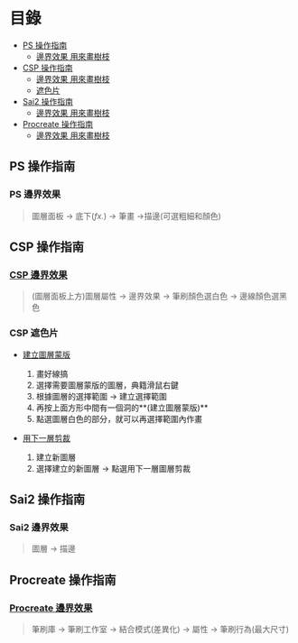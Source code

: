 # 目錄
- [PS 操作指南](#PS-操作指南)
    - [邊界效果 用來畫樹枝](#PS-邊界效果)
- [CSP 操作指南](#CSP-操作指南)
    - [邊界效果 用來畫樹枝](#CSP-邊界效果)
    - [遮色片](#CSP-遮色片)
- [Sai2 操作指南](#Sai2-操作指南)
    - [邊界效果 用來畫樹枝](#Sai2-邊界效果)
- [Procreate 操作指南](#Procreate-操作指南)
    - [邊界效果 用來畫樹枝](#Procreate-邊界效果)

## PS 操作指南

### PS 邊界效果
> 圖層面板 -> 底下(*fx.*) -> 筆畫 ->描邊(可選粗細和顏色)


## CSP 操作指南

### [CSP 邊界效果](https://support.clip-studio.com/zh-tw/faq/articles/20200008)
> (圖層面板上方)圖層屬性 -> 邊界效果 -> 筆刷顏色選白色 -> 邊線顏色選黑色 

### CSP 遮色片

- [建立圖層蒙版](https://youtu.be/wCpPCMgZhwY)
    1. 畫好線搞
    2. 選擇需要圖層蒙版的圖層，典籍滑鼠右鍵
    3. 根據圖層的選擇範圍 -> 建立選擇範圍
    4. 再按上面方形中間有一個洞的**(建立圖層蒙版)**
    5. 點選圖層白色的部分，就可以再選擇範圍內作畫

- [用下一層剪裁](https://youtu.be/u8BM-hoR9vA)
    1. 建立新圖層
    2. 選擇建立的新圖層 -> 點選用下一層圖層剪裁


## Sai2 操作指南

### Sai2 邊界效果
> 圖層 -> 描邊 

## Procreate 操作指南

### [Procreate 邊界效果](https://www.youtube.com/watch?v=5OQbmqUcEz4)
> 筆刷庫 -> 筆刷工作室 -> 結合模式(差異化) -> 屬性 -> 筆刷行為(最大尺寸)
